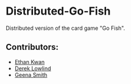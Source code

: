 # Distributed-Go-Fish  
Distributed version of the card game "Go Fish". 

## Contributors:
- [Ethan Kwan](https://github.com/eetar1)
- [Derek Lowlind](https://github.com/dereklowlind)
- [Geena Smith](https://github.com/geenasmith)
